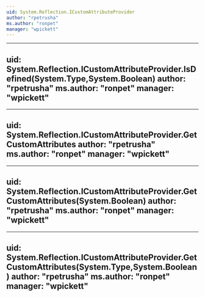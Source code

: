 ```yaml
---
uid: System.Reflection.ICustomAttributeProvider
author: "rpetrusha"
ms.author: "ronpet"
manager: "wpickett"
---
```


---
uid: System.Reflection.ICustomAttributeProvider.IsDefined(System.Type,System.Boolean)
author: "rpetrusha"
ms.author: "ronpet"
manager: "wpickett"
---

---
uid: System.Reflection.ICustomAttributeProvider.GetCustomAttributes
author: "rpetrusha"
ms.author: "ronpet"
manager: "wpickett"
---

---
uid: System.Reflection.ICustomAttributeProvider.GetCustomAttributes(System.Boolean)
author: "rpetrusha"
ms.author: "ronpet"
manager: "wpickett"
---

---
uid: System.Reflection.ICustomAttributeProvider.GetCustomAttributes(System.Type,System.Boolean)
author: "rpetrusha"
ms.author: "ronpet"
manager: "wpickett"
---
